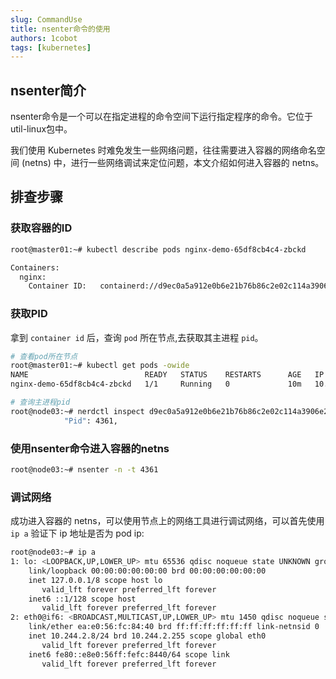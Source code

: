 ```yaml
---
slug: CommandUse
title: nsenter命令的使用
authors: 1cobot
tags: [kubernetes]
---
```


## nsenter简介
nsenter命令是一个可以在指定进程的命令空间下运行指定程序的命令。它位于util-linux包中。
    
我们使用 Kubernetes 时难免发生一些网络问题，往往需要进入容器的网络命名空间 (netns) 中，进行一些网络调试来定位问题，本文介绍如何进入容器的 netns。

## 排查步骤
### 获取容器的ID
```bash
root@master01:~# kubectl describe pods nginx-demo-65df8cb4c4-zbckd 

Containers:
  nginx:
    Container ID:   containerd://d9ec0a5a912e0b6e21b76b86c2e02c114a3906e2cb87e3de3b84ec1e93b43c54
```

### 获取PID
拿到 `container id` 后，查询 `pod` 所在节点,去获取其主进程 `pid`。

```bash
# 查看pod所在节点
root@master01:~# kubectl get pods -owide
NAME                          READY   STATUS    RESTARTS      AGE   IP           NODE     NOMINATED NODE   READINESS GATES
nginx-demo-65df8cb4c4-zbckd   1/1     Running   0             10m   10.244.2.8   node03   <none>           <none>

# 查询主进程pid
root@node03:~# nerdctl inspect d9ec0a5a912e0b6e21b76b86c2e02c114a3906e2cb87e3de3b84ec1e93b43c54 | grep -i pid
            "Pid": 4361,
```

### 使用nsenter命令进入容器的netns
```bash
root@node03:~# nsenter -n -t 4361
```

### 调试网络
成功进入容器的 netns，可以使用节点上的网络工具进行调试网络，可以首先使用 `ip a` 验证下 ip 地址是否为 pod ip:
```bash
root@node03:~# ip a
1: lo: <LOOPBACK,UP,LOWER_UP> mtu 65536 qdisc noqueue state UNKNOWN group default qlen 1000
    link/loopback 00:00:00:00:00:00 brd 00:00:00:00:00:00
    inet 127.0.0.1/8 scope host lo
       valid_lft forever preferred_lft forever
    inet6 ::1/128 scope host 
       valid_lft forever preferred_lft forever
2: eth0@if6: <BROADCAST,MULTICAST,UP,LOWER_UP> mtu 1450 qdisc noqueue state UP group default 
    link/ether ea:e0:56:fc:84:40 brd ff:ff:ff:ff:ff:ff link-netnsid 0
    inet 10.244.2.8/24 brd 10.244.2.255 scope global eth0
       valid_lft forever preferred_lft forever
    inet6 fe80::e8e0:56ff:fefc:8440/64 scope link 
       valid_lft forever preferred_lft forever
```